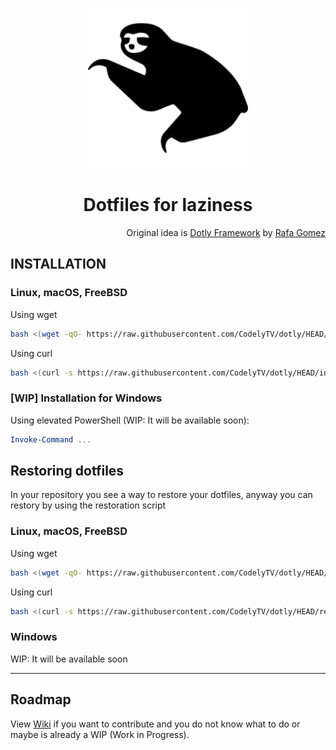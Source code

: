 <p align="center">
  <a href="https://github.com/gtrabanco/sloth">
    <img src="sloth.svg" alt="Sloth Logo" width="256px" height="256px" />
  </a>
</p>

<h1 align="center">
  Dotfiles for laziness
</h1>

<p align="right">
  Original idea is <a href="https://github.com/codelytv/dotly" alt="Dotly repository">Dotly Framework</a> by <a href="https://github.com/rgomezcasas" alt="Dotly orginal developer">Rafa Gomez</a>
</p>

## INSTALLATION

### Linux, macOS, FreeBSD

Using wget
```bash
bash <(wget -qO- https://raw.githubusercontent.com/CodelyTV/dotly/HEAD/installer)
```

Using curl
```bash
bash <(curl -s https://raw.githubusercontent.com/CodelyTV/dotly/HEAD/installer)
```

### [WIP] Installation for Windows

Using elevated PowerShell (WIP: It will be available soon):
```powershell
Invoke-Command ...
```

## Restoring dotfiles

In your repository you see a way to restore your dotfiles, anyway you can restory by using the restoration script

### Linux, macOS, FreeBSD

Using wget
```bash
bash <(wget -qO- https://raw.githubusercontent.com/CodelyTV/dotly/HEAD/restorer)
```

Using curl
```bash
bash <(curl -s https://raw.githubusercontent.com/CodelyTV/dotly/HEAD/restorer)
```
### Windows

WIP: It will be available soon

<hr>

## Roadmap

View [Wiki](https://github.com/gtrabanco/sloth/wiki#roadmap) if you want to contribute and you do not know what to do or maybe is already a WIP (Work in Progress).
